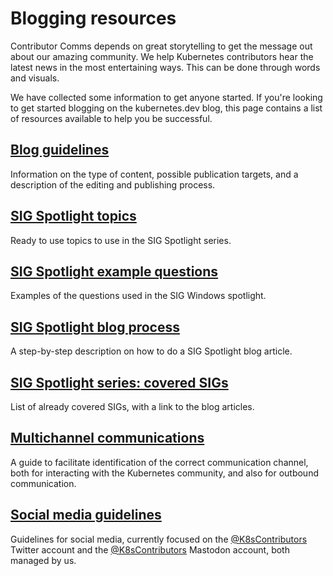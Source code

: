 # Blogging resources

Contributor Comms depends on great storytelling to get the message out about our amazing community. We help Kubernetes contributors hear the latest news in the most entertaining ways. This can be done through words and visuals. 

We have collected some information to get anyone started. If you're looking to get started blogging on the kubernetes.dev blog, this page contains a list of resources available to help you be successful.

## [Blog guidelines](./blog-guidelines.md)

Information on the type of content, possible publication targets, and
a description of the editing and publishing process.

## [SIG Spotlight topics](./example-topics.md)

Ready to use topics to use in the SIG Spotlight series.

## [SIG Spotlight example questions](./example-interview-qs-sig-windows.md)

Examples of the questions used in the SIG Windows spotlight.

## [SIG Spotlight blog process](./sig-spotlight-blog-process.md)

A step-by-step description on how to do a SIG Spotlight blog article.

## [SIG Spotlight series: covered SIGs](./sig-spotlights.md)

List of already covered SIGs, with a link to the blog articles.

## [Multichannel communications](./multichannel-communications.md)

A guide to facilitate identification of the correct communication
channel, both for interacting with the Kubernetes community, and also
for outbound communication.

## [Social media guidelines](./social-guidelines.md)

Guidelines for social media, currently focused on the
[@K8sContributors](https://twitter.com/k8scontributors) Twitter account
and the [@K8sContributors](https://hachyderm.io/@K8sContributors)
Mastodon account, both managed by us.

